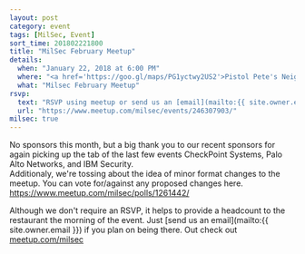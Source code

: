 ```yaml
---
layout: post
category: event
tags: [MilSec, Event]
sort_time: 201802221800
title: "MilSec February Meetup"
details:
  when: "January 22, 2018 at 6:00 PM"
  where: "<a href='https://goo.gl/maps/PG1yctwy2US2'>Pistol Pete's Neighborhood Bar & Grill</a>"
  what: "Milsec February Meetup"
rsvp:
  text: "RSVP using meetup or send us an [email](mailto:{{ site.owner.email }})"
  url: "https://www.meetup.com/milsec/events/246307903/"
milsec: true
---
```

No sponsors this month, but a big thank you to our recent sponsors for again picking up the tab of the last few events CheckPoint Systems, Palo Alto Networks, and IBM Security.  
Additionaly, we're tossing about the idea of minor format changes to the meetup. You can vote for/against any proposed changes here. https://www.meetup.com/milsec/polls/1261442/

Although we don't require an RSVP, it helps to provide a headcount to the restaurant the morning of the event. Just [send us an email](mailto:{{ site.owner.email }}) if you plan on being there. Out check out [meetup.com/milsec](https://meetup.com/milsec)
